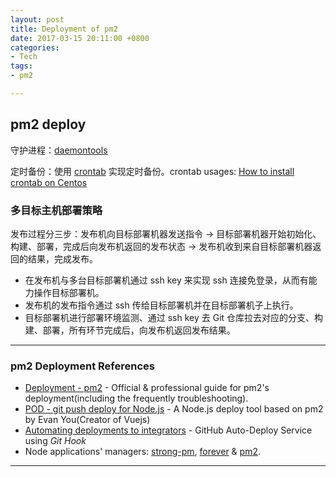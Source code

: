 ```yaml
---
layout: post
title: Deployment of pm2
date: 2017-03-15 20:11:00 +0800
categories:
- Tech
tags:
- pm2

---
```


## pm2 deploy


守护进程：[daemontools](https://cr.yp.to/daemontools.html)

定时备份：使用 [crontab](http://www.computerhope.com/unix/ucrontab.htm) 实现定时备份。crontab usages: [How to install crontab on Centos](http://stackoverflow.com/questions/21802223/how-to-install-crontab-on-centos)




### 多目标主机部署策略

发布过程分三步：发布机向目标部署机器发送指令 -> 目标部署机器开始初始化、构建、部署，完成后向发布机返回的发布状态 -> 发布机收到来自目标部署机器返回的结果，完成发布。

- 在发布机与多台目标部署机通过 ssh key 来实现 ssh 连接免登录，从而有能力操作目标部署机。
- 发布机的发布指令通过 ssh 传给目标部署机并在目标部署机子上执行。
- 目标部署机进行部署环境监测、通过 ssh key 去 Git 仓库拉去对应的分支、构建、部署，所有环节完成后，向发布机返回发布结果。

----

### pm2 Deployment References

- [Deployment - pm2](http://pm2.keymetrics.io/docs/usage/deployment/) - Official & professional guide for pm2's deployment(including the frequently troubleshooting). 
- [POD - git push deploy for Node.js](https://github.com/yyx990803/pod) - A Node.js deploy tool based on pm2 by Evan You(Creator of Vuejs)
- [Automating deployments to integrators](https://developer.github.com/guides/automating-deployments-to-integrators/) - GitHub Auto-Deploy Service using *Git Hook*
- Node applications' managers: [strong-pm](https://github.com/strongloop/strong-pm?_ga=1.59327021.1869727309.1487927902), [forever](https://github.com/foreverjs/forever) & [pm2](https://github.com/Unitech/pm2).

----







